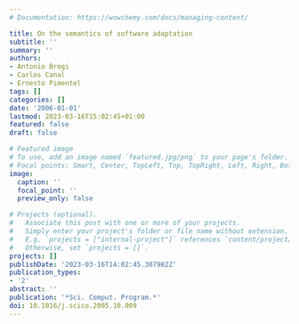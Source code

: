 ```yaml
---
# Documentation: https://wowchemy.com/docs/managing-content/

title: On the semantics of software adaptation
subtitle: ''
summary: ''
authors:
- Antonio Brogi
- Carlos Canal
- Ernesto Pimentel
tags: []
categories: []
date: '2006-01-01'
lastmod: 2023-03-16T15:02:45+01:00
featured: false
draft: false

# Featured image
# To use, add an image named `featured.jpg/png` to your page's folder.
# Focal points: Smart, Center, TopLeft, Top, TopRight, Left, Right, BottomLeft, Bottom, BottomRight.
image:
  caption: ''
  focal_point: ''
  preview_only: false

# Projects (optional).
#   Associate this post with one or more of your projects.
#   Simply enter your project's folder or file name without extension.
#   E.g. `projects = ["internal-project"]` references `content/project/deep-learning/index.md`.
#   Otherwise, set `projects = []`.
projects: []
publishDate: '2023-03-16T14:02:45.307982Z'
publication_types:
- '2'
abstract: ''
publication: '*Sci. Comput. Program.*'
doi: 10.1016/j.scico.2005.10.009
---
```

